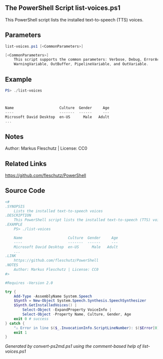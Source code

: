 ## The PowerShell Script **list-voices.ps1**

This PowerShell script lists the installed text-to-speech (TTS) voices.

## Parameters
```powershell
list-voices.ps1 [<CommonParameters>]

[<CommonParameters>]
    This script supports the common parameters: Verbose, Debug, ErrorAction, ErrorVariable, WarningAction, 
    WarningVariable, OutBuffer, PipelineVariable, and OutVariable.
```

## Example
```powershell
PS> ./list-voices



Name                     Culture  Gender     Age
----                     -------  ------     ---
Microsoft David Desktop  en-US      Male   Adult
...

```

## Notes
Author: Markus Fleschutz | License: CC0

## Related Links
https://github.com/fleschutz/PowerShell

## Source Code
```powershell
<#
.SYNOPSIS
	Lists the installed text-to-speech voices
.DESCRIPTION
	This PowerShell script lists the installed text-to-speech (TTS) voices.
.EXAMPLE
	PS> ./list-voices

	Name                     Culture  Gender     Age
	----                     -------  ------     ---
	Microsoft David Desktop  en-US      Male   Adult
	...
.LINK
	https://github.com/fleschutz/PowerShell
.NOTES
	Author: Markus Fleschutz | License: CC0
#>

#Requires -Version 2.0

try {
	Add-Type -AssemblyName System.Speech
	$Synth = New-Object System.Speech.Synthesis.SpeechSynthesizer
	$Synth.GetInstalledVoices() | 
		Select-Object -ExpandProperty VoiceInfo | 
		Select-Object -Property Name, Culture, Gender, Age
	exit 0 # success
} catch {
	"⚠️ Error in line $($_.InvocationInfo.ScriptLineNumber): $($Error[0])"
	exit 1
}
```

*Generated by convert-ps2md.ps1 using the comment-based help of list-voices.ps1*
